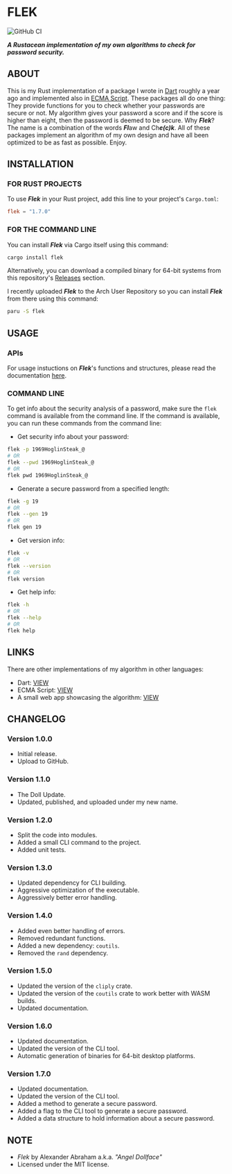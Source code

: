 # FLEK

![GitHub CI](https://github.com/angeldollface/flek/actions/workflows/rust.yml/badge.svg)

***A Rustacean implementation of my own algorithms to check for password security.***

## ABOUT

This is my Rust implementation of a package I wrote in [Dart](https://github.com/angeldollface/securitycheck) roughly a year ago and implemented also in [ECMA Script](https://github.com/angeldollface/vulcheck). These packages all do one thing: They provide functions for you to check whether your passwords are secure or not. My algorithm gives your password a score and if the score is higher than eight, then the password is deemed to be secure. Why ***Flek***? The name is a combination of the words ***Fl***aw and Ch***e(c)k***. All of these packages implement an algorithm of my own design and have all been optimized to be as fast as possible. Enjoy.

## INSTALLATION

### FOR RUST PROJECTS

To use ***Flek*** in your Rust project, add this line to your project's `Cargo.toml`:

```TOML
flek = "1.7.0"
```

### FOR THE COMMAND LINE

You can install ***Flek*** via Cargo itself using this command:

```bash
cargo install flek
```

Alternatively, you can download a compiled binary for 64-bit systems from this repository's [Releases](https://github.com/angeldollface/flek/releases) section.

I recently uploaded ***Flek*** to the Arch User Repository so you can install ***Flek*** from there using this command:

```bash
paru -S flek
```

## USAGE

### APIs

For usage instuctions on ***Flek***'s functions and structures, please read the documentation [here](https://docs.rs/flek/1.7.0).

### COMMAND LINE

To get info about the security analysis of a password, make sure the `flek` command is available from the command line. If the command is available, you can run these commands from the command line:

- Get security info about your password:

```bash
flek -p 1969HoglinSteak_@
# OR
flek --pwd 1969HoglinSteak_@
# OR
flek pwd 1969HoglinSteak_@
```

- Generate a secure password from a specified length:

```bash
flek -g 19
# OR
flek --gen 19
# OR
flek gen 19
```

- Get version info:

```bash
flek -v
# OR
flek --version
# OR
flek version
```

- Get help info:

```bash
flek -h
# OR
flek --help
# OR
flek help
```

## LINKS

There are other implementations of my algorithm in other languages:

- Dart: [VIEW](https://github.com/angeldollface/securitycheck)
- ECMA Script: [VIEW](https://github.com/angeldollface/vulcheck)
- A small web app showcasing the algorithm: [VIEW](https://github.com/angeldollface/vcheck.rs)

## CHANGELOG

### Version 1.0.0

- Initial release.
- Upload to GitHub.

### Version 1.1.0

- The Doll Update.
- Updated, published, and uploaded under my new name.

### Version 1.2.0

- Split the code into modules.
- Added a small CLI command to the project.
- Added unit tests.

### Version 1.3.0

- Updated dependency for CLI building.
- Aggressive optimization of the executable.
- Aggressively better error handling.

### Version 1.4.0

- Added even better handling of errors.
- Removed redundant functions.
- Added a new dependency: `coutils`.
- Removed the `rand` dependency.

### Version 1.5.0

- Updated the version of the `cliply` crate.
- Updated the version of the `coutils` crate to work better with WASM builds.
- Updated documentation.

### Version 1.6.0

- Updated documentation.
- Updated the version of the CLI tool.
- Automatic generation of binaries for 64-bit desktop platforms.

### Version 1.7.0

- Updated documentation.
- Updated the version of the CLI tool.
- Added a method to generate a secure password.
- Added a flag to the CLI tool to generate a secure password.
- Added a data structure to hold information about a secure password.

## NOTE

- *Flek* by Alexander Abraham a.k.a. *"Angel Dollface"*
- Licensed under the MIT license.
